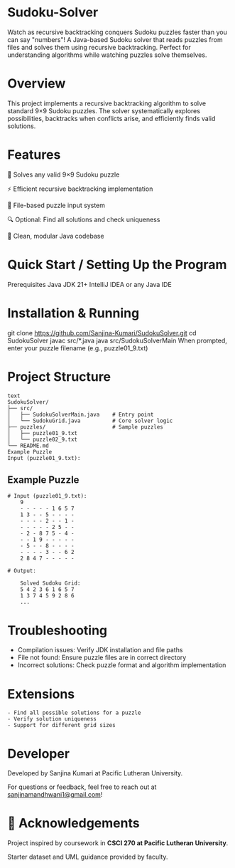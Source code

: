 # Sudoku-Solver
Watch as recursive backtracking conquers Sudoku puzzles faster than you can say "numbers"!  A Java-based Sudoku solver that reads puzzles from files and solves them using recursive backtracking. Perfect for understanding algorithms while watching puzzles solve themselves.

# Overview
This project implements a recursive backtracking algorithm to solve standard 9×9 Sudoku puzzles. The solver systematically explores possibilities, backtracks when conflicts arise, and efficiently finds valid solutions.


# Features
🧩 Solves any valid 9×9 Sudoku puzzle

⚡ Efficient recursive backtracking implementation

📁 File-based puzzle input system

🔍 Optional: Find all solutions and check uniqueness

🎯 Clean, modular Java codebase

# Quick Start / Setting Up the Program 
Prerequisites
Java JDK 21+
IntelliJ IDEA or any Java IDE

# Installation & Running
git clone https://github.com/Sanjina-Kumari/SudokuSolver.git
cd SudokuSolver
javac src/*.java
java src/SudokuSolverMain
When prompted, enter your puzzle filename (e.g., puzzle01_9.txt)

# Project Structure
    text
    SudokuSolver/
    ├── src/
    │   ├── SudokuSolverMain.java    # Entry point
    │   └── SudokuGrid.java          # Core solver logic
    ├── puzzles/                     # Sample puzzles
    │   ├── puzzle01_9.txt
    │   └── puzzle02_9.txt
    └── README.md
    Example Puzzle
    Input (puzzle01_9.txt):

## Example Puzzle
    # Input (puzzle01_9.txt):
        9
        - - - - - 1 6 5 7
        1 3 - - 5 - - - -
        - - - - 2 - - 1 -
        - - - - - 2 5 - -
        - 2 - 8 7 5 - 4 -
        - - 1 9 - - - - -
        - 5 - - 8 - - - -
        - - - - 3 - - 6 2
        2 8 4 7 - - - - -
   
    # Output:
    
        Solved Sudoku Grid:
        5 4 2 3 6 1 6 5 7
        1 3 7 4 5 9 2 8 6
        ...

# Troubleshooting
   - Compilation issues: Verify JDK installation and file paths
   - File not found: Ensure puzzle files are in correct directory
   - Incorrect solutions: Check puzzle format and algorithm implementation
    
# Extensions
    - Find all possible solutions for a puzzle
    - Verify solution uniqueness
    - Support for different grid sizes
    
# Developer
  Developed by Sanjina Kumari at Pacific Lutheran University.
 
  For questions or feedback, feel free to reach out at sanjinamandhwani1@gmail.com!

# 📜 Acknowledgements
Project inspired by coursework in **CSCI 270 at Pacific Lutheran University**.  

Starter dataset and UML guidance provided by faculty.  

